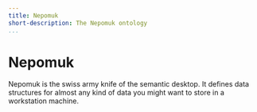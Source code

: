 ```yaml
---
title: Nepomuk
short-description: The Nepomuk ontology
...
```


# Nepomuk

Nepomuk is the swiss army knife of the semantic desktop. It defines
data structures for almost any kind of data you might want to store
in a workstation machine.
